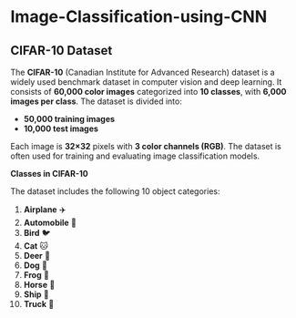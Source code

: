 # **Image-Classification-using-CNN**

## **CIFAR-10 Dataset**

The **CIFAR-10** (Canadian Institute for Advanced Research) dataset is a widely used benchmark dataset in computer vision and deep learning. It consists of **60,000 color images** categorized into **10 classes**, with **6,000 images per class**. The dataset is divided into:

- **50,000 training images**
- **10,000 test images**

Each image is **32×32** pixels with **3 color channels (RGB)**. The dataset is often used for training and evaluating image classification models.

**Classes in CIFAR-10**

The dataset includes the following 10 object categories:

1. **Airplane** ✈️
2. **Automobile** 🚗
3. **Bird** 🐦
4. **Cat** 🐱
5. **Deer** 🦌
6. **Dog** 🐶
7. **Frog** 🐸
8. **Horse** 🐴
9. **Ship** 🚢
10. **Truck** 🚚